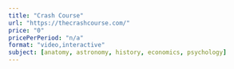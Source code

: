 ```yaml
---
title: "Crash Course"
url: "https://thecrashcourse.com/"
price: "0"
pricePerPeriod: "n/a"
format: "video,interactive"
subject: [anatomy, astronomy, history, economics, psychology]
---
```

